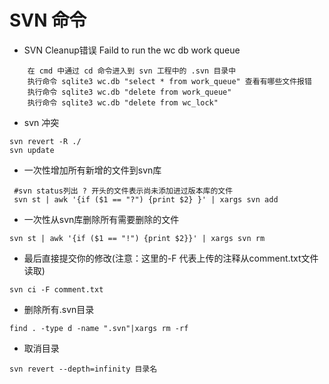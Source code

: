 # SVN 命令

- SVN Cleanup错误 Faild to run the wc db work queue

    

```
    在 cmd 中通过 cd 命令进入到 svn 工程中的 .svn 目录中
    执行命令 sqlite3 wc.db "select * from work_queue" 查看有哪些文件报错
    执行命令 sqlite3 wc.db "delete from work_queue"
    执行命令 sqlite3 wc.db "delete from wc_lock"
```

- svn 冲突

```
svn revert -R ./
svn update
```

- 一次性增加所有新增的文件到svn库

```
 #svn status列出 ? 开头的文件表示尚未添加进过版本库的文件
 svn st | awk '{if ($1 == "?") {print $2} }' | xargs svn add         
```

- 一次性从svn库删除所有需要删除的文件

```
svn st | awk '{if ($1 == "!") {print $2}}' | xargs svn rm
```

- 最后直接提交你的修改(注意：这里的-F 代表上传的注释从comment.txt文件读取)

```
svn ci -F comment.txt
```

- 删除所有.svn目录

```
find . -type d -name ".svn"|xargs rm -rf
```

- 取消目录

```
svn revert --depth=infinity 目录名
```



